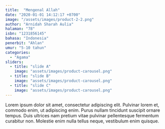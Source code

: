 ```yaml
---
title:  "Mengenal Allah"
date: "2020-01-01 14:12:17 +0700"
image: "/assets/images/product-2-2.png"
author: "Arnidah Sharah Aulia"
halaman: "78"
isbn: "1231856145"
bahasa: "Indonesia"
penerbit: "Ahlan"
umur: "5-10 tahun"
categories:
  - "Agama"
sliders: 
  - title: "slide A"
    image: "assets/images/product-carousel.png"
  - title: "slide B"
    image: "assets/images/product-carousel.png"
  - title: "slide C"
    image: "assets/images/product-carousel.png"
---
```


Lorem ipsum dolor sit amet, consectetur adipiscing elit. Pulvinar lorem et, commodo enim, ut adipiscing enim. Purus nullam tincidunt suscipit ornare tempus. Duis ultrices nam pretium vitae pulvinar pellentesque fermentum curabitur non. Molestie enim nulla tellus neque, vestibulum enim quisque.